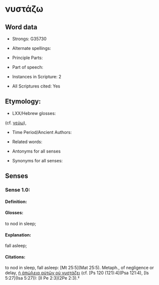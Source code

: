 # νυστάζω

<!-- Status: S2=NeedsEdits -->
<!-- Lexica used for edits:   -->

## Word data

* Strongs: G35730

* Alternate spellings:



* Principle Parts: 


* Part of speech: 


* Instances in Scripture: 2

* All Scriptures cited: Yes

## Etymology: 


* LXX/Hebrew glosses: 

(cf. [νεύω]()),

* Time Period/Ancient Authors: 


* Related words: 

* Antonyms for all senses

* Synonyms for all senses: 


## Senses 


### Sense  1.0: 

#### Definition: 

#### Glosses: 

to nod in sleep; 

#### Explanation: 

fall asleep; 

#### Citations: 

to nod in sleep, fall asleep: [Mt 25:5](Mat 25:5). Metaph., of negligence or delay, [ἡ ἀπώλεια αὐτῶν οὐ νυστάζει]() (cf. [Ps 120 (121):4](Psa 121:4), [Is 5:27](Isa 5:27)): [II Pe 2:3](2Pe 2:3).†
